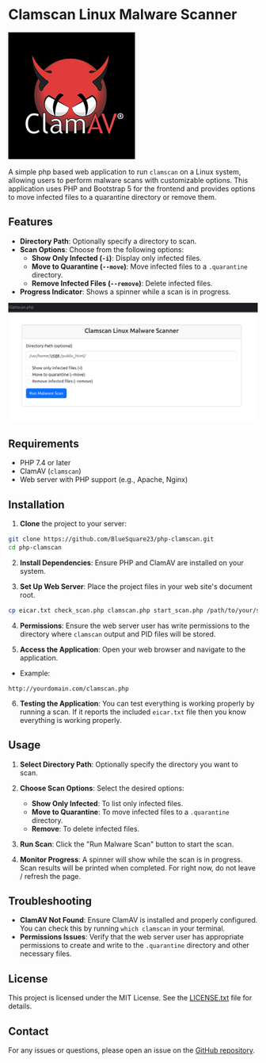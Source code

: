 # Clamscan Linux Malware Scanner

![clamav](clamav.png)

A simple php based web application to run `clamscan` on a Linux system,
allowing users to perform malware scans with customizable options. This
application uses PHP and Bootstrap 5 for the frontend and provides options to
move infected files to a quarantine directory or remove them.

## Features

- **Directory Path**: Optionally specify a directory to scan.
- **Scan Options**: Choose from the following options:
  - **Show Only Infected (`-i`)**: Display only infected files.
  - **Move to Quarantine (`--move`)**: Move infected files to a `.quarantine` directory.
  - **Remove Infected Files (`--remove`)**: Delete infected files.
- **Progress Indicator**: Shows a spinner while a scan is in progress.

![Web Interface](php-clamscan.png)

## Requirements

- PHP 7.4 or later
- ClamAV (`clamscan`)
- Web server with PHP support (e.g., Apache, Nginx)

## Installation

1. **Clone** the project to your server:
```bash
git clone https://github.com/BlueSquare23/php-clamscan.git
cd php-clamscan
```

2. **Install Dependencies**: Ensure PHP and ClamAV are installed on your system.

3. **Set Up Web Server**: Place the project files in your web site's document root.
```bash
cp eicar.txt check_scan.php clamscan.php start_scan.php /path/to/your/sitefiles/
```

4. **Permissions**: Ensure the web server user has write permissions to the directory where `clamscan` output and PID files will be stored.

5. **Access the Application**: Open your web browser and navigate to the application.
 * Example:
```
http://yourdomain.com/clamscan.php
```

6. **Testing the Application**: You can test everything is working properly by running a scan. If it reports the included `eicar.txt` file then you know everything is working properly.

## Usage

1. **Select Directory Path**: Optionally specify the directory you want to scan.

2. **Choose Scan Options**: Select the desired options:
   - **Show Only Infected**: To list only infected files.
   - **Move to Quarantine**: To move infected files to a `.quarantine` directory.
   - **Remove**: To delete infected files.

3. **Run Scan**: Click the "Run Malware Scan" button to start the scan.

4. **Monitor Progress**: A spinner will show while the scan is in progress. Scan results will be printed when completed. For right now, do not leave / refresh the page.

## Troubleshooting

- **ClamAV Not Found**: Ensure ClamAV is installed and properly configured. You can check this by running `which clamscan` in your terminal.
- **Permissions Issues**: Verify that the web server user has appropriate permissions to create and write to the `.quarantine` directory and other necessary files.

## License

This project is licensed under the MIT License. See the [LICENSE.txt](LICENSE.txt) file for details.

## Contact

For any issues or questions, please open an issue on the [GitHub repository](https://github.com/BlueSquare23/php-clamscan/issues).

